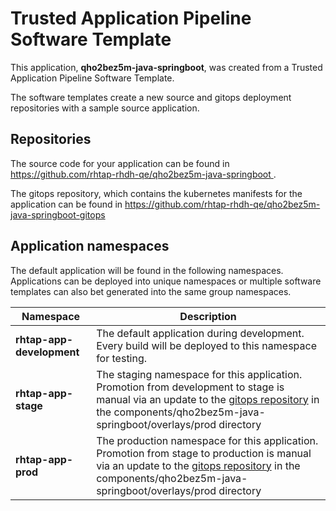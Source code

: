 # Trusted Application Pipeline Software Template

This application, **qho2bez5m-java-springboot**, was created from a Trusted Application Pipeline Software Template.

The software templates create a new source and gitops deployment repositories with a sample source application. 

## Repositories

The source code for your application can be found in [https://github.com/rhtap-rhdh-qe/qho2bez5m-java-springboot ](https://github.com/rhtap-rhdh-qe/qho2bez5m-java-springboot ).
 
The gitops repository, which contains the kubernetes manifests for the application can be found in 
[https://github.com/rhtap-rhdh-qe/qho2bez5m-java-springboot-gitops ](https://github.com/rhtap-rhdh-qe/qho2bez5m-java-springboot-gitops ) 

## Application namespaces 

The default application will be found in the following namespaces. Applications can be deployed into unique namespaces or multiple software templates can also bet generated into the same group namespaces.  

|  Namespace   |  Description   |  
| -------- | -------- |   
| **rhtap-app-development** | The default application during development. Every build will be deployed to this namespace for testing. | 
| **rhtap-app-stage** | The staging namespace for this application. Promotion from development to stage is manual via an update to the [gitops repository](https://github.com/rhtap-rhdh-qe/qho2bez5m-java-springboot-gitops ) in the components/qho2bez5m-java-springboot/overlays/prod directory |  
| **rhtap-app-prod** | The production namespace for this application. Promotion from stage to production is manual via an update to the [gitops repository](https://github.com/rhtap-rhdh-qe/qho2bez5m-java-springboot-gitops ) in the components/qho2bez5m-java-springboot/overlays/prod directory | 